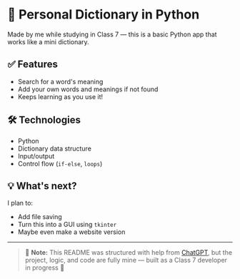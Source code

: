 # 📘 Personal Dictionary in Python

Made by me while studying in Class 7 — this is a basic Python app that works like a mini dictionary.

## ✅ Features
- Search for a word's meaning
- Add your own words and meanings if not found
- Keeps learning as you use it!

## 🛠 Technologies
- Python
- Dictionary data structure
- Input/output
- Control flow (`if-else`, `loops`)

## 💡 What's next?
I plan to:
- Add file saving
- Turn this into a GUI using `tkinter`
- Maybe even make a website version

---

> 📌 **Note:** This README was structured with help from [ChatGPT](https://openai.com/chatgpt), but the project, logic, and code are fully mine — built as a Class 7 developer in progress 🚀
